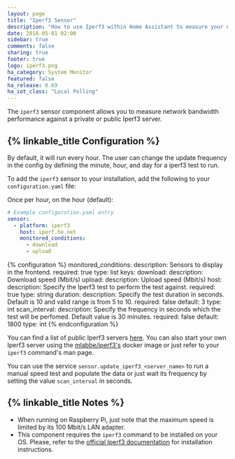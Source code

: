 ```yaml
---
layout: page
title: "Iperf3 Sensor"
description: "How to use Iperf3 within Home Assistant to measure your network bandwith."
date: 2018-05-01 02:00
sidebar: true
comments: false
sharing: true
footer: true
logo: iperf3.png
ha_category: System Monitor
featured: false
ha_release: 0.69
ha_iot_class: "Local Polling"
---
```


The `iperf3` sensor component allows you to measure network bandwidth performance against a private or public Iperf3 server.

## {% linkable_title Configuration %}

By default, it will run every hour.  The user can change the update frequency in the config by defining the minute, hour, and day for a iperf3 test to run.

To add the `iperf3` sensor to your installation, add the following to your `configuration.yaml` file:

Once per hour, on the hour (default):

```yaml
# Example configuration.yaml entry
sensor:
  - platform: iperf3
    host: iperf.he.net
    monitored_conditions:
      - download
      - upload
```

{% configuration %}
  monitored_conditions:
    description: Sensors to display in the frontend.
    required: true
    type: list
    keys:
      download:
        description: Download speed (Mbit/s)
      upload:
        description: Upload speed (Mbit/s)
  host:
    description: Specify the Iperf3 test to perform the test against.
    required: true
    type: string
  duration:
    description: Specify the test duration in seconds. Default is 10 and valid range is from 5 to 10.
    required: false
    default: 3
    type: int
  scan_interval:
    description: Specify the frequency in seconds which the test will be perfomed. Default value is 30 minutes.
    required: false
    default: 1800
    type: int
{% endconfiguration %}

You can find a list of public Iperf3 servers [here](https://iperf.fr/iperf-servers.php). You can also start your own Iperf3 server using the [mlabbe/iperf3's](https://hub.docker.com/r/mlabbe/iperf3/) docker image or just refer to your `iperf3` command's man page.

You can use the service `sensor.update_iperf3_<server_name>` to run a manual speed test and populate the data or just wait its frequency by setting the value `scan_interval` in seconds.

## {% linkable_title Notes %}

- When running on Raspberry Pi, just note that the maximum speed is limited by its 100 Mbit/s LAN adapter.
- This component requires the `iperf3` command to be installed on your OS. Please, refer to the [official Iperf3 documentation](http://software.es.net/iperf/obtaining.html) for installation instructions.
